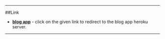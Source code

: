 ---
##Link

- __[blog app](https://arcane-dawn-62363.herokuapp.com/)__ - click on the given link to redirect to the blog app heroku server.
---